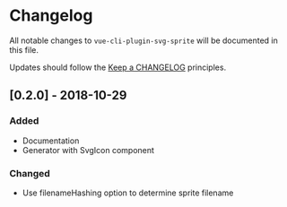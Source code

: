 # Changelog

All notable changes to `vue-cli-plugin-svg-sprite` will be documented in this file.

Updates should follow the [Keep a CHANGELOG](http://keepachangelog.com/) principles.

## [0.2.0] - 2018-10-29

### Added
- Documentation
- Generator with SvgIcon component

### Changed
- Use filenameHashing option to determine sprite filename
